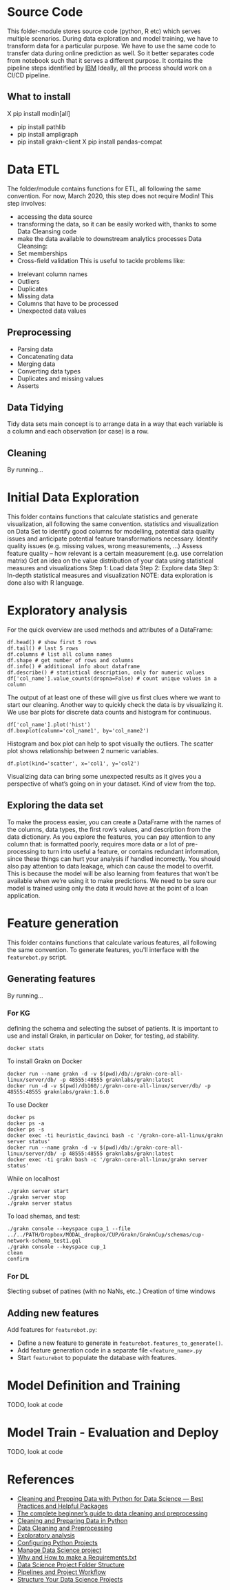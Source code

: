 # Source Code

This folder-module stores source code (python, R etc) which serves multiple scenarios.
During data exploration and model training, we have to transform data for a particular purpose.
We have to use the same code to transfer data during online prediction as well. So it better separates code from notebook such that it serves a different purpose.
It contains the pipeline steps identified by [IBM](https://developer.ibm.com/articles/the-lightweight-ibm-cloud-garage-method-for-data-science/
)
Ideally, all the process should work on a CI/CD pipeline.

## What to install
X pip install modin[all]
- pip install pathlib
- pip install ampligraph
- pip install grakn-client
X pip install pandas-compat


# Data ETL
The folder/module contains functions for ETL, all following the same convention.
For now, March 2020, this step does not require Modin!
This step involves:
* accessing the data source
* transforming the data, so it can be easily worked with, thanks to some Data Cleansing code
* make the data available to downstream analytics processes
Data Cleansing: 
* Set memberships
* Cross-field validation
This is useful to tackle problems like:
- Irrelevant column names
- Outliers
- Duplicates
- Missing data
- Columns that have to be processed
- Unexpected data values
## Preprocessing
* Parsing data
* Concatenating data
* Merging data
* Converting data types
* Duplicates and missing values
* Asserts
## Data Tidying
Tidy data sets main concept is to arrange data in a way that each variable is a column and each observation (or case) is a row.
## Cleaning
By running...


# Initial Data Exploration
This folder contains functions that calculate statistics and generate visualization, all following the same convention.
statistics and visualization on Data Set to identify good columns for modelling, potential data quality issues and anticipate potential feature transformations necessary.
Identify quality issues (e.g. missing values, wrong measurements, …)
Assess feature quality – how relevant is a certain measurement (e.g. use correlation matrix)
Get an idea on the value distribution of your data using statistical measures and visualizations
Step 1: Load data
Step 2: Explore data
Step 3: In-depth statistical measures and visualization
NOTE: data exploration is done also with R language.

# Exploratory analysis
For the quick overview are used methods and attributes of a DataFrame:
```
df.head() # show first 5 rows
df.tail() # last 5 rows
df.columns # list all column names
df.shape # get number of rows and columns
df.info() # additional info about dataframe
df.describe() # statistical description, only for numeric values
df['col_name'].value_counts(dropna=False) # count unique values in a column
```
The output of at least one of these will give us first clues where we want to start our cleaning.
Another way to quickly check the data is by visualizing it. We use bar plots for discrete data counts and histogram for continuous.
```
df['col_name'].plot('hist')
df.boxplot(column='col_name1', by='col_name2')
```
Histogram and box plot can help to spot visually the outliers. The scatter plot shows relationship between 2 numeric variables.
```
df.plot(kind='scatter', x='col1', y='col2')
```
Visualizing data can bring some unexpected results as it gives you a perspective of what’s going on in your dataset. Kind of view from the top.

## Exploring the data set
To make the process easier, you can create a DataFrame with the names of the columns, data types, the first row’s values, and description from the data dictionary.
As you explore the features, you can pay attention to any column that:
is formatted poorly,
requires more data or a lot of pre-processing to turn into useful a feature, or
contains redundant information,
since these things can hurt your analysis if handled incorrectly.
You should also pay attention to data leakage, which can cause the model to overfit. This is because the model will be also learning from features that won’t be available when we’re using it to make predictions. We need to be sure our model is trained using only the data it would have at the point of a loan application.


# Feature generation
This folder contains functions that calculate various features, all following the same convention. To generate features, you'll interface with the `featurebot.py` script.
## Generating features
By running...
### For KG
defining the schema and selecting the subset of patients.
It is important to use and install Grakn, in particular on Doker, for testing, ad stability.
```
docker stats
```

To install Grakn on Docker
```
docker run --name grakn -d -v $(pwd)/db/:/grakn-core-all-linux/server/db/ -p 48555:48555 graknlabs/grakn:latest
docker run -d -v $(pwd)/db160/:/grakn-core-all-linux/server/db/ -p 48555:48555 graknlabs/grakn:1.6.0
```

To use Docker
```
docker ps
docker ps -a
docker ps -s
docker exec -ti heuristic_davinci bash -c '/grakn-core-all-linux/grakn server status'
docker run --name grakn -d -v $(pwd)/db/:/grakn-core-all-linux/server/db/ -p 48555:48555 graknlabs/grakn:latest
docker exec -ti grakn bash -c '/grakn-core-all-linux/grakn server status'
```

While on localhost
```
./grakn server start
./grakn server stop
./grakn server status
```
To load shemas, and test:
```
./grakn console --keyspace cupa_1 --file ../../PATH/Dropbox/MODAL_dropbox/CUP/Grakn/GraknCup/schemas/cup-network-schema_test1.gql
./grakn console --keyspace cup_1
clean
confirm
```
### For DL
Slecting subset of patines (with no NaNs, etc..)
Creation of time windows

## Adding new features

Add features for `featurebot.py`:
*  Define a new feature to generate in `featurebot.features_to_generate()`.
*  Add feature generation code in a separate file `<feature_name>.py`
*  Start `featurebot` to populate the database with features.
<!---
## Note on feature loading
After features are created, you can start training models. `dataset.py` handles the loading logic. When specifying features for training in the configuration file, you are actually selecting tables and columns, the pipeline groups together columns in the same table so they get loaded in a single call to the database. The summer pipeline required you to add a custom loading method for every table, which is good for security reasons but bad for flexibility. 
Right now, the pipeline uses a function that returns another function to load any group of columns (see `generate_loader_for_table` function in `dataset.py`), but the function is incomplete and will only work for tables that have a `parcel_id and `inspection_date` column.
--->



# Model Definition and Training
TODO, look at code


# Model Train - Evaluation and Deploy

TODO, look at code




# References
* [Cleaning and Prepping Data with Python for Data Science — Best Practices and Helpful Packages](https://medium.com/@rrfd/cleaning-and-prepping-data-with-python-for-data-science-best-practices-and-helpful-packages-af1edfbe2a3)
* [The complete beginner’s guide to data cleaning and preprocessing](https://towardsdatascience.com/the-complete-beginners-guide-to-data-cleaning-and-preprocessing-2070b7d4c6d)
* [Cleaning and Preparing Data in Python](https://towardsdatascience.com/cleaning-and-preparing-data-in-python-494a9d51a878)
* [Data Cleaning and Preprocessing](https://medium.com/analytics-vidhya/data-cleaning-and-preprocessing-a4b751f4066f)
* [Exploratory analysis](https://towardsdatascience.com/cleaning-and-preparing-data-in-python-494a9d51a878)
* [Configuring Python Projects](https://hackersandslackers.com/simplify-your-python-projects-configuration)
* [Manage Data Science project](https://towardsdatascience.com/manage-your-data-science-project-structure-in-early-stage-95f91d4d0600)
* [Why and How to make a Requirements.txt](https://medium.com/@boscacci/why-and-how-to-make-a-requirements-txt-f329c685181e)
* [Data Science Project Folder Structure](https://dzone.com/articles/data-science-project-folder-structure)
* [Pipelines and Project Workflow](https://github.com/dssg/hitchhikers-guide/tree/master/sources/curriculum/0_before_you_start/pipelines-and-project-workflow)
* [Structure Your Data Science Projects](https://towardsdatascience.com/structure-your-data-science-projects-6c6c8653c16a)








